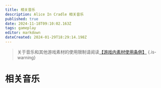```yaml
---
title: 相关音乐
description: Alice In Cradle 相关音乐
published: true
date: 2024-11-18T09:10:02.163Z
tags: gameplay
editor: markdown
dateCreated: 2024-01-29T18:29:14.198Z
---
```


<!-- Excel Loader -->
<script type="module" src="/assets/zh_cn/excel/相关音乐/loader/相关音乐-1.js"></script>
<!-- 若因为Github处更新导致JS设置丢失，请复制上方加载器信息到页面设置中重新添加 -->

> 关于音乐和其他游戏素材的使用限制请阅读[【游戏内素材使用条例】](https://docs.nanamehacha.dev/zh/alice_in_cradle/license/the_use_of_game_assets)
{.is-warning}

# 相关音乐

<div class="table-container" id="相关音乐-1"></div>

